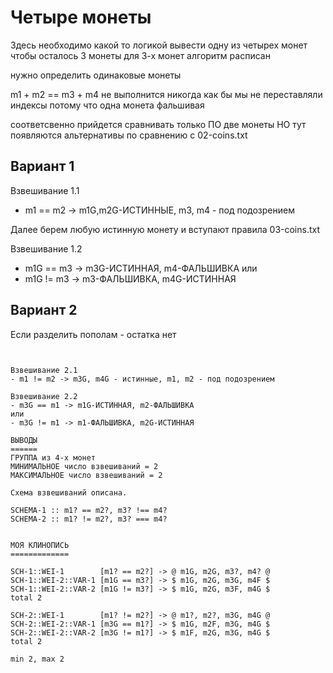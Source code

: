Четыре монеты
=============

Здесь необходимо какой то логикой вывести одну из четырех монет чтобы осталось 3 монеты
для 3-х монет алгоритм расписан

нужно определить одинаковые монеты


m1 + m2 == m3 + m4
не выполнится никогда как бы мы не переставляли индексы
потому что одна монета фальшивая

соответсвенно прийдется сравнивать только ПО две монеты
НО тут появляются альтернативы по сравнению с 02-coins.txt

Вариант 1
---------
Взвешивание 1.1
- m1 == m2 -> m1G,m2G-ИСТИННЫЕ, m3, m4 - под подозрением

Далее берем любую истинную монету
и вступают правила 03-coins.txt

Взвешивание 1.2
- m1G == m3 -> m3G-ИСТИННАЯ, m4-ФАЛЬШИВКА
или
- m1G != m3 -> m3-ФАЛЬШИВКА, m4G-ИСТИННАЯ

Вариант 2
---------

Если разделить пополам - остатка нет
~~~~~~~~~~~~~~~~~~~~~~~~~~~~~~~~~~~~


Взвешивание 2.1
- m1 != m2 -> m3G, m4G - истинные, m1, m2 - под подозрением

Взвешивание 2.2
- m3G == m1 -> m1G-ИСТИННАЯ, m2-ФАЛЬШИВКА
или
- m3G != m1 -> m1-ФАЛЬШИВКА, m2G-ИСТИННАЯ

ВЫВОДЫ
======
ГРУППА из 4-х монет
МИНИМАЛЬНОЕ число взвешиваний = 2
МАКСИМАЛЬНОЕ число взвешиваний = 2

Схема взвешиваний описана.

SCHEMA-1 :: m1? == m2?, m3? !== m4?
SCHEMA-2 :: m1? != m2?, m3? === m4?


МОЯ КЛИНОПИСЬ
=============

SCH-1::WEI-1        [m1? == m2?] -> @ m1G, m2G, m3?, m4? @
SCH-1::WEI-2::VAR-1 [m1G == m3?] -> $ m1G, m2G, m3G, m4F $
SCH-1::WEI-2::VAR-2 [m1G != m3?] -> $ m1G, m2G, m3F, m4G $
total 2

SCH-2::WEI-1        [m1? != m2?] -> @ m1?, m2?, m3G, m4G @
SCH-2::WEI-2::VAR-1 [m3G == m1?] -> $ m1G, m2F, m3G, m4G $
SCH-2::WEI-2::VAR-2 [m3G != m1?] -> $ m1F, m2G, m3G, m4G $
total 2

min 2, max 2